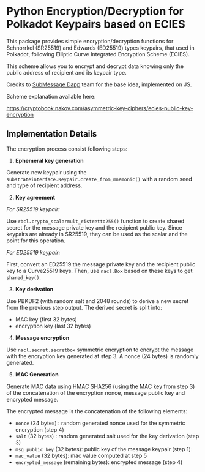 # Python Encryption/Decryption for Polkadot Keypairs based on ECIES

This package provides simple encryption/decryption functions for Schnorrkel (SR25519) and Edwards (ED25519) 
types keypairs, that used in Polkadot, following Elliptic Curve Integrated Encryption Scheme (ECIES).

This scheme allows you to encrypt and decrypt data knowing only the public address of recipient and its keypair type.

Credits to [SubMessage Dapp](https://github.com/Polkadot-DevCamp-2022/submessage-dapp) team for the base idea, 
implemented on JS.

Scheme explanation available here:

https://cryptobook.nakov.com/asymmetric-key-ciphers/ecies-public-key-encryption

## Implementation Details

The encryption process consist following steps:

1. **Ephemeral key generation**

Generate new keypair using the `substrateinterface.Keypair.create_from_mnemonic()` with a random seed and type 
of recipient address.

2. **Key agreement** 

_For SR25519 keypair:_

Use `rbcl.crypto_scalarmult_ristretto255()` function to create shared secret for the message private key and 
the recipient public key. Since keypairs are already in SR25519, they can be used as the scalar and the point for this
operation.

_For ED25519 keypair:_

First, convert an ED25519 the message private key and the recipient public key to a Curve25519 keys. Then, 
use `nacl.Box` based on these keys to get `shared_key()`.

3. **Key derivation**

Use PBKDF2 (with random salt and 2048 rounds) to derive a new secret from the previous step output. The derived secret 
is split into:
- MAC key (first 32 bytes)
- encryption key (last 32 bytes)

4. **Message encryption**

Use `nacl.secret.secretbox` symmetric encryption to encrypt the message with the encryption key generated at step 3. 
A nonce (24 bytes) is randomly generated.

5. **MAC Generation**

Generate MAC data using HMAC SHA256 (using the MAC key from step 3) of the concatenation of the encryption nonce, 
message public key and encrypted message.

The encrypted message is the concatenation of the following elements:
- `nonce` (24 bytes) : random generated nonce used for the symmetric encryption (step 4)
- `salt` (32 bytes) : random generated salt used for the key derivation (step 3)
- `msg_public_key` (32 bytes): public key of the message keypair (step 1)
- `mac_value` (32 bytes): mac value computed at step 5
- `encrypted_message` (remaining bytes): encrypted message (step 4)